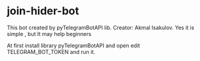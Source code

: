# join-hider-bot
This bot created by pyTelegramBotAPI lib. Creator: Akmal Isakulov. Yes it is simple , but It may help beginners


At first install library pyTelegramBotAPI and open edit TELEGRAM_BOT_TOKEN and run it.
